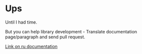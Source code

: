# Ups
Until I had time.

But you can help library development - Translate documentation page/paragraph and send pull request.

[Link on ru documentation](../ru/about_dependency_injection.md)
